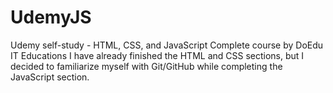 # UdemyJS
Udemy self-study - HTML, CSS, and JavaScript Complete course by DoEdu IT Educations
I have already finished the HTML and CSS sections, but I decided to familiarize myself with Git/GitHub while completing the JavaScript section.
